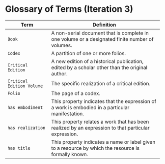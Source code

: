 # Glossary of Terms (Iteration 3)

| Term | Definition |
| ---- | ---------- |
| `Book` | A non-serial document that is complete in one volume or a designated finite number of volumes. |
| `Codex`      | A partition of one or more folios. |
| `Critical Edition` | A new edition of a historical publication, edited by a scholar other than the original author. |
| `Critical Edition Volume` | The specific realization of a critical edition. |
| `Folio`      | The page of a codex. |
| `has embodiment` | This property indicates that the expression of a work is embodied in a particular manifestation. |
| `has realization` | This property relates a work that has been realized by an expression to that particular expression. |
| `has title` | This property indicates a name or label given to a resource by which the resource is formally known. |
